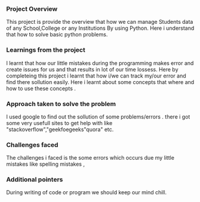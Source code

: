 ### Project Overview

 This project is provide the overview that how we can manage Students data of any School,College or any Institutions By using Python.
Here i understand that how to solve basic python problems.


### Learnings from the project

 I learnt that how our little mistakes during the programming makes error and create issues for us and that results in lot of our time lossess.
Here by completeing this project i learnt that how i/we can track my/our error and find there sollution easily.
Here i learnt about some concepts that where and how to use these concepts .



### Approach taken to solve the problem

 I used google to find out the sollution of some problems/errors .
there i got some very usefull sites to get help with like "stackoverflow","geekfoegeeks"quora" etc. 


### Challenges faced

 The challenges i faced is the some  errors which occurs due my little mistakes like spelling mistakes ,


### Additional pointers

 During writing of code or program we should keep our mind chill.


